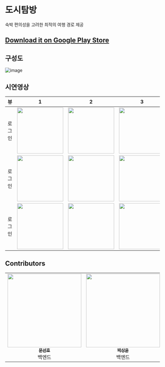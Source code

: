 # 도시탐방
숙박 편의성을 고려한 최적의 여행 경로 제공

## [Download it on Google Play Store](https://play.google.com/store/apps/details?id=com.koreatech.kotrip_android&hl=ko-KR)


## 구성도
![image](https://github.com/kotrip-planner/.github/assets/90740783/b228d416-2340-4bb1-99e0-39f21a7d2391)

## 시연영상
|       뷰       |                                                              1                                                              |                                                              2                                                              |                                                              3                                                              |                                                              4                                                              |
|:-------------:|:---------------------------------------------------------------------------------------------------------------------------:|:---------------------------------------------------------------------------------------------------------------------------:|:---------------------------------------------------------------------------------------------------------------------------:|:---------------------------------------------------------------------------------------------------------------------------:|
| 로그인 | <img width="150px" src=""/> | <img width="150px" src=""/> | <img width="150px" src=""/> | <img width="150px" src=""/> |                                                                                                                                 |                                                                                                                             |
| 로그인 | <img width="150px" src=""/> | <img width="150px" src=""/> | <img width="150px" src=""/> | <img width="150px" src=""/> |
| 로그인 | <img width="150px" src=""/> | <img width="150px" src=""/> | <img width="150px" src=""/> | <img width="150px" src=""/> |

## Contributors
<table align="center">
  <tbody>
    <tr>
      <td align="center" valign="top" width="14.28%"><a href="https://github.com/wch-os"><img src="https://avatars.githubusercontent.com/u/99057845?v=4" width="240px;"/><br/><sub><b>문선호</b></sub></a><br /><title="role">백엔드</a></td>
      <td align="center" valign="top" width="14.28%"><a href="https://github.com/sangyunpark99"><img src="https://avatars.githubusercontent.com/u/96441638?v=4" width="240px;"/><br/><sub><b>박상윤</b></sub></a><br /><title="role">백엔드</a></td>
      <td align="center" valign="top" width="14.28%"><a href="https://github.com/Jokwanhee"><img src="https://avatars.githubusercontent.com/u/90740783?v=4" width="240px;"/><br/><sub><b>조관희</b></sub></a><br /><title="role">안드로이드</a></td>
    </tr>
        
  </tbody>
</table>

<!--

**Here are some ideas to get you started:**

🙋‍♀️ A short introduction - what is your organization all about?
🌈 Contribution guidelines - how can the community get involved?
👩‍💻 Useful resources - where can the community find your docs? Is there anything else the community should know?
🍿 Fun facts - what does your team eat for breakfast?
🧙 Remember, you can do mighty things with the power of [Markdown](https://docs.github.com/github/writing-on-github/getting-started-with-writing-and-formatting-on-github/basic-writing-and-formatting-syntax)
-->
